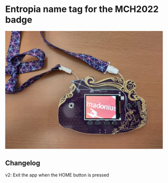 # Entropia name tag for the MCH2022 badge

![An MCH2022 Badge on a table displaying the user's name in the style of the entropia logo](pics/entropia_badge.jpeg)

## Changelog

v2: Exit the app when the HOME button is pressed
